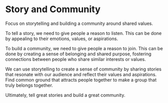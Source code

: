 # Story and Community

Focus on storytelling and building a community around shared values.

To tell a story, we need to give people a reason to listen. This can be done by appealing to their emotions, values, or aspirations.

To build a community, we need to give people a reason to join. This can be done by creating a sense of belonging and shared purpose, fostering connections between people who share similar interests or values.

We can use storytelling to create a sense of community by sharing stories that resonate with our audience and reflect their values and aspirations. Find common ground that attracts people together to make a group that truly belongs together.

Ultimately, tell great stories and build a great community.
